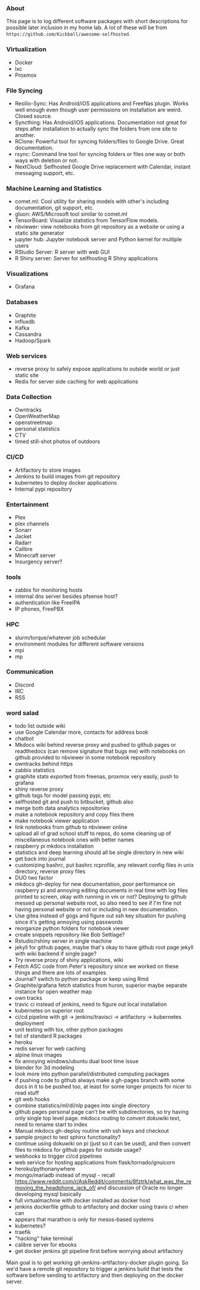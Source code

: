 ### About 

This page is to log different software packages with short descriptions for possible later inclusion in my home lab. A lot of these will be from `https://github.com/Kickball/awesome-selfhosted`.

### Virtualization 
  - Docker
  - lxc
  - Proxmox

### File Syncing 
  - Resilio-Sync: Has Android/iOS applications and FreeNas plugin. Works well enough even though user permissions on installation are weird. Closed source.
  - Syncthing: Has Android/iOS applications. Documentation not great for steps after installation to actually sync the folders from one site to another.
  - RClone: Powerful tool for syncing folders/files to Google Drive. Great documentation.
  - rsync: Command line tool for syncing folders or files one way or both ways with deletion or not.
  - NextCloud: Selfhosted Google Drive replacement with Calendar, instant messaging support, etc. 

### Machine Learning and Statistics 
  - comet.ml: Cool utility for sharing models with other's including documentation, git support, etc.
  - gluon: AWS/Microsoft tool similar to comet.ml
  - TensorBoard: Visualize statistics from TensorFlow models.
  - nbviewer: view notebooks from git repository as a website or using a static site generator
  - jupyter hub: Jupyter notebook server and Python kernel for multiple users
  - RStudio Server: R server with web GUI
  - R Shiny server: Server for selfhosting R Shiny applications

### Visualizations 
  - Grafana

### Databases 
  - Graphite
  - influxdb
  - Kafka
  - Cassandra
  - Hadoop/Spark

### Web services 
  - reverse proxy to safely expose applications to outside world or just static site
  - Redis for server side caching for web applications

### Data Collection 
  - Owntracks
  - OpenWeatherMap
  - openstreetmap
  - personal statistics
  - CTV
  - timed still-shot photos of outdoors

### CI/CD 
  - Artifactory to store images
  - Jenkins to build images from git repository
  - kubernetes to deploy docker applications
  - Internal pypi repository

### Entertainment 
  * Plex
  * plex channels
  * Sonarr
  * Jacket
  * Radarr
  * Calibre
  * Minecraft server
  * Insurgency server?

### tools 
  - zabbix for monitoring hosts
  - internal dns server besides pfsense host?
  - authentication like FreeIPA
  - IP phones, FreePBX

### HPC 
  * slurm/torque/whatever job schedular
  * environment modules for different software versions
  * mpi
  * mp

### Communication 
  * Discord
  * IRC
  * RSS

### word salad ### 
  * todo list outside wiki
  * use Google Calendar more, contacts for address book
  * chatbot
  * Mkdocs wiki behind reverse proxy and pushed to github pages or readthedocs (can remove signature that bugs me) with notebooks on github provided to nbviewer in some notebook repository
  * owntracks behind https
  * zabbix statistics
  * graphite stats exported from freenas, proxmox very easily, push to grafana
  * shiny reverse proxy
  * github tags for model passing pypi, etc
  * selfhosted git and push to bitbucket, github also
  * merge both data analytics repositories
  * make a notebook repository and copy files there 
  * make notebook viewer application
  * link notebooks from github to nbviewer online
  * upload all of grad school stuff to repos, do some cleaning up of miscellaneous notebook ones with better names
  * raspberry pi mkdocs installation
  * statistics and deep learning should all be single directory in new wiki
  * get back into journal
  * customizing bashrc, put bashrc rcprofile, any relevant config files in unix directory, reverse proxy files
  * DUO two factor
  * mkdocs gh-deploy for new documentation, poor performance on raspberry pi and annoying editing documents in real time with log files printed to screen, okay with running in vm or not? Deploying to github messed up personal website root, so also need to see if I'm fine not having personal website or not or including in new documentation.
  * Use gitea instead of gogs and figure out ssh key situation for pushing since it's getting annoying using passwords
  * reorganize python folders for notebook viewer
  * create snippets repository like Bob Settlage?
  * Rstudio/rshiny server in single machine
  * jekyll for github pages, maybe that's okay to have github root page jekyll with wiki backend if single page?
  * Try reverse proxy of shiny applications, wiki
  * Fetch ASC code from Peter's repository since we worked on these things and there are lots of examples
  * Journal? switch to python package or keep using Rmd
  * Graphite/grafana fetch statistics from huron, superior maybe separate instance for open weather map
  * own tracks
  * travic ci instead of jenkins, need to figure out local installation
  * kubernetes on superior root
  * ci/cd pipeline with git -> jenkins/travisci -> artifactory -> kubernetes deployment
  * unit testing with tox, other python packages
  * list of standard R packages
  * heroku
  * redis server for web caching
  * alpine linux images
  * fix annoying windows/ubuntu dual boot time issue
  * blender for 3d modeling
  * look more into python parallel/distributed computing packages
  * if pushing code to github always make a gh-pages branch with some docs in it to be pushed too, at least for some longer projects for nicer to read stuff
  * git web hooks
  * combine statistics/ml/dl/nlp pages into single directory
  * github pages personal page can't be with subdirectories, so try having only single top level page. mkdocs routing to convert dokuwiki text, need to rename start to index
  * Manual mkdocs gh-deploy routine with ssh keys and checkout
  * sample project to test sphinx functionality?
  * continue using dokuwiki on pi (just so it can be used), and then convert files to mkdocs for github pages for outside usage?
  * webhooks to trigger ci/cd pipelines
  * web service for hosting applications from flask/tornado/gnuicorn
  * heroku/pythonanywhere
  * mongo/mariadb instead of mysql - recall https://www.reddit.com/r/AskReddit/comments/8fztrk/what_was_the_removing_the_headphone_jack_of/ and discussion of Oracle no longer developing mysql basically
  * full virtualmachine with docker installed as docker host
  * jenkins dockerfile github to artifactory and docker using travis ci when can
  * appears that marathon is only for mesos-based systems
  * kubernetes?
  * traefik
  * "hacking" fake terminal
  * calibre server for ebooks
  * get docker jenkins git pipeline first before worrying about artifactory

Main goal is to get working git-jenkins-artifactory-docker plugin going. So we'd have a remote git repository to trigger a jenkins build that tests the software before sending to artifactory and then deploying on the docker server. 